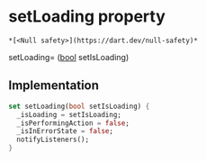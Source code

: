


# setLoading property




    *[<Null safety>](https://dart.dev/null-safety)*





setLoading=
([bool](https://api.flutter.dev/flutter/dart-core/bool-class.html) setIsLoading)  







## Implementation

```dart
set setLoading(bool setIsLoading) {
  _isLoading = setIsLoading;
  _isPerformingAction = false;
  _isInErrorState = false;
  notifyListeners();
}
```







